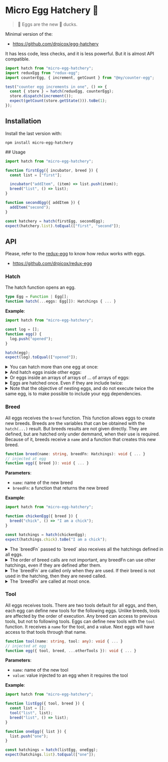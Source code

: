 # Micro Egg Hatchery 🐣

> 🥚 Eggs are the new 🦆 ducks.

Minimal version of the:

- https://github.com/drpicox/egg-hatchery

It has less code,
less checks,
and it is less powerful.
But it is almost API compatible.

```javascript
import hatch from "micro-egg-hatchery";
import reduxEgg from "redux-egg";
import counterEgg, { increment, getCount } from "@my/counter-egg";

test("counter egg increments in one", () => {
  const { store } = hatch(reduxEgg, counterEgg);
  store.dispatch(increment());
  expect(getCount(store.getState())).toBe(1);
});
```

## Installation

Install the last version with:

```
npm install micro-egg-hatchery
```

## Usage

```javascript
import hatch from "micro-egg-hatchery";

function firstEgg({ incubator, breed }) {
  const list = ["first"];

  incubator("addItem", (item) => list.push(item));
  breed("list", () => list);
}

function secondEgg({ addItem }) {
  addItem("second");
}

const hatchery = hatch(firstEgg, secondEgg);
expect(hatchery.list).toEqual(["first", "second"]);
```

## API

Please, refer to the [redux-egg](https://github.com/drpicox/redux-egg)
to know how redux works with eggs.

- https://github.com/drpicox/redux-egg

### Hatch

The hatch function opens an egg.

```typescript
type Egg = Function | Egg[];
function hatch(...eggs: Egg[]): Hatchings { ... }
```

**Example**:

```javascript
import hatch from "micro-egg-hatchery";

const log = [];
function egg() {
  log.push("opened");
}

hatch(egg);
expect(log).toEqual(["opened"]);
```

<details>
<summary>You can hatch more than one egg at once:</summary>

```javascript
import hatch from "micro-egg-hatchery";

const log = [];
function makeEgg(name) {
  return function egg() {
    log.push(name);
  };
}

const eggs = [makeEgg("egg1"), makeEgg("egg2")];
hatch(eggs);
expect(log).toEqual(["egg1", "egg2"]);
```

</details>

<details>
<summary>And hatch eggs inside other eggs:</summary>

```javascript
import hatch from "micro-egg-hatchery";

const log = [];
function makeEgg(name) {
  return function egg() {
    log.push(name);
  };
}

function makeManyEggs(base) {
  return [makeEgg(`${base}1`), makeEgg(`${base}2`)];
}

const eggs = [makeEgg("egg1"), makeManyEggs("more")];
hatch(eggs);
expect(log).toEqual(["egg1", "more1", "more2"]);
```

</details>

<details>
<summary>Or eggs inside an arrays of arrays of ... of arrays of eggs:</summary>

```javascript
import hatch from "micro-egg-hatchery";

const log = [];
function makeEgg(name) {
  return function egg() {
    log.push(name);
  };
}

const eggs = [
  makeEgg("egg1"),
  [makeEgg("egg2"), [makeEgg("egg3"), [makeEgg("egg4")]]],
  [[[[[[[[[[[[[[[[[[[[[[[makeEgg("egg5")]]]]]]]]]]]]]]]]]]]]]]],
];
hatch(eggs);
expect(log).toEqual(["egg1", "egg2", "egg3", "egg4", "egg5"]);
```

</details>

<details>
<summary>Eggs are hatched once. Even if they are include twice:</summary>

```javascript
import hatch from "micro-egg-hatchery";

const log = [];
function egg() {
  log.push("egg");
}

const eggs = [egg, egg];
hatch(eggs);
expect(log).toEqual(["egg"]);
```

</details>

<details>
<summary>Note that the objective of nesting eggs, 
and do not execute twice the same egg, is to make possible to include
your egg dependencies.</summary>

```javascript
import hatch from "micro-egg-hatchery";
import usersEgg from "@my/users-egg";
import moviesEgg from "@my/movies-egg";

function rankingEgg({ users, movies }) {
  // do something with users and movies
}

const egg = [usersEgg, moviesEgg, rankingEgg];
export default egg;
```

</details>

### Breed

All eggs receives the `breed` function.
This function allows eggs to create new breeds.
Breeds are the variables that can be obtained
with the `hatch(...)` result.
But breeds results are not given directly. They
are defined, but are hatched only under demmand, when
their use is required.
Because of it, breeds receive a `name` and a
function that creates this new breed.

```typescript
function breed(name: string, breedFn: Hatchings): void { ... }
// injected at egg
function egg({ breed }): void { ... }
```

**Parameters**:

- `name`: name of the new breed
- `breedFn`: a function that returns the new breed

**Example**:

```typescript
import hatch from "micro-egg-hatchery";

function chickenEgg({ breed }) {
  breed("chick", () => "I am a chick");
}

const hatchings = hatch(chickenEgg);
expect(hatchings.chick).toBe("I am a chick");
```

<details>
<summary>The `breedFn` passed to `breed` also 
receives all the hatchings defined in all eggs.</summary>

```javascript
import hatch from "micro-egg-hatchery";

function oneEgg({ breed }) {
  breed("one", () => 1);
}

function twoEgg({ breed }) {
  breed("two", ({ one }) => one + one);
}

const egg = [oneEgg, twoEgg];
const hatchings = hatch(egg);
expect(hatchings.one).toBe(1);
expect(hatchings.two).toBe(2);
```

</details>

<details>
<summary>The order of breed calls are not important,
any breedFn can use other hatchings, even if they are
defined after them.</summary>

```javascript
import hatch from "micro-egg-hatchery";

function threeEgg({ breed }) {
  breed("three", ({ one, two }) => one + two);
}

function oneEgg({ breed }) {
  breed("one", () => 1);
}

function twoEgg({ breed }) {
  breed("two", ({ one }) => one + one);
}

const egg = [threeEgg, oneEgg, twoEgg];
const hatchings = hatch(egg);
expect(hatchings.one).toBe(1);
expect(hatchings.two).toBe(2);
expect(hatchings.three).toBe(3);
```

</details>
<details>
<summary>The `breedFn` are called only when they are used.
If their breed is not used in the hatching, then
they are neved called.</summary>

```javascript
import hatch from "micro-egg-hatchery";

const log = ["setup"];

function logThree({ breed }) {
  breed("three", ({ one, two }) => {
    log.push("three");
    return one + two;
  });
}
function logOne({ breed }) {
  breed("one", () => {
    log.push("one");
    return 1;
  });
}
function logTwo({ breed }) {
  breed("two", ({ one }) => {
    log.push("two");
    return one + one;
  });
}

const egg = [logThree, logOne, logTwo];
log.push("hatch");
const hatchings = hatch(egg);
log.push("hatched");
expect(hatchings.two).toBe(2);
log.push("end");
expect(log).toEqual(["setup", "hatch", "hatched", "one", "two", "end"]);
```

</details>
<details>
<summary>The `breedFn` are called at most once.</summary>

```javascript
import hatch from "micro-egg-hatchery";

const log = ["setup"];

function logThree({ breed }) {
  breed("three", ({ one, two }) => {
    log.push("three");
    return one + two;
  });
}
function logOne({ breed }) {
  breed("one", () => {
    log.push("one");
    return 1;
  });
}
function logTwo({ breed }) {
  breed("two", ({ one }) => {
    log.push("two");
    return one + one;
  });
}

const egg = [logThree, logOne, logTwo];
log.push("hatch");
const hatchings = hatch(egg);
log.push("hatched");
expect(hatchings.one).toBe(1);
expect(hatchings.two).toBe(2);
expect(hatchings.three).toBe(3);
log.push("end");
expect(log).toEqual([
  "setup",
  "hatch",
  "hatched",
  "one",
  "two",
  "three",
  "end",
]);
```

</details>

### Tool

All eggs receives tools.
There are two tools default for all eggs, and then,
each egg can define new tools for the following eggs.
Unlike breeds, tools are affected by the order of execution.
Any breed can access to previous tools, but not to following tools.
Eggs can define new tools with the `tool` function.
It receives a `name` for the tool, and a value.
Next eggs will have access to that tools through that name.

```typescript
function tool(name: string, tool: any): void { ... }
// injected at egg
function egg({ tool, breed, ...otherTools }): void { ... }
```

**Parameters**:

- `name`: name of the new tool
- `value`: value injected to an egg when it requires the tool

**Example**:

```typescript
import hatch from "micro-egg-hatchery";

function listEgg({ tool, breed }) {
  const list = [];
  tool("list", list);
  breed("list", () => list);
}

function oneEgg({ list }) {
  list.push("one");
}

const hatchings = hatch(listEgg, oneEgg);
expect(hatchings.list).toEqual(["one"]);
```
